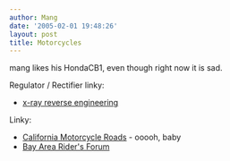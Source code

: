 ```yaml
---
author: Mang
date: '2005-02-01 19:48:26'
layout: post
title: Motorcycles
---
```


mang likes his HondaCB1, even though right now it is sad.

Regulator / Rectifier linky:

* [x-ray reverse engineering](http://faq.f650.com/FAQs/VoltageRectifierFAQ.htm#Anyone%20analysed%20the%20INSIDE%20to%20check%20for%20faults)

Linky:

* [California Motorcycle Roads](http://www.pashnit.com/motoroads.htm) - ooooh, baby
* [Bay Area Rider's Forum](http://www.bayarearidersforum.com/index.php)
